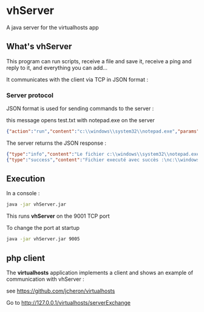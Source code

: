 # vhServer
A java server for the virtualhosts app

## What's vhServer
This program can run scripts, receive a file and save it, receive a ping and reply to it, and everything you can add...

It communicates with the client via TCP in JSON format :

### Server protocol
JSON format is used for sending commands to the server :

this message opens test.txt with notepad.exe on the server
```json
{"action":"run","content":"c:\\windows\\system32\\notepad.exe","params":["test.txt"]}
```
The server returns the JSON response :
```json
{"type":"info","content":"Le fichier c:\\windows\\system32\\notepad.exe existe\n"}|
{"type":"success","content":"Fichier executé avec succès :\nc:\\windows\\system32\\notepad.exe\n"}|
```

## Execution
In a console :
``` bash
java -jar vhServer.jar
```
This runs **vhServer** on  the 9001 TCP port

To change the port at startup
``` bash
java -jar vhServer.jar 9005
```
## php client
The **virtualhosts** application implements a client and shows an example of communication with vhServer :

see https://github.com/jcheron/virtualhosts

Go to http://127.0.0.1/virtualhosts/serverExchange
